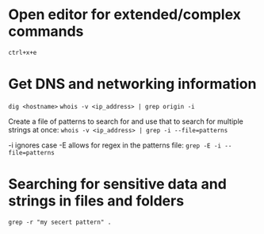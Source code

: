# Open editor for extended/complex commands
`ctrl+x+e`

# Get DNS and networking information
`dig <hostname>`
`whois -v <ip_address> | grep origin -i`

Create a file of patterns to search for and use that to search for multiple strings at once:
`whois -v <ip_address> | grep -i --file=patterns`

-i ignores case
-E allows for regex in the patterns file:
`grep -E -i --file=patterns`

# Searching for sensitive data and strings in files and folders
`grep -r "my secert pattern" .`
